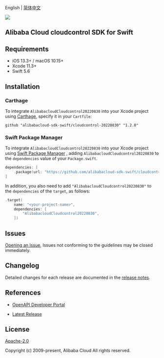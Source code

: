 English | [简体中文](README-CN.md)

![](https://aliyunsdk-pages.alicdn.com/icons/AlibabaCloud.svg)

## Alibaba Cloud cloudcontrol SDK for Swift

## Requirements

- iOS 13.3+ / macOS 10.15+
- Xcode 11.3+
- Swift 5.6

## Installation

### Carthage

To integrate `AlibabacloudCloudcontrol20220830` into your Xcode project using [Carthage](https://github.com/Carthage/Carthage), specify it in your `Cartfile`:

```ogdl
github "alibabacloud-sdk-swift/cloudcontrol-20220830" "1.2.0"
```

### Swift Package Manager

To integrate `AlibabacloudCloudcontrol20220830` into your Xcode project using [Swift Package Manager](https://swift.org/package-manager/) , adding `AlibabacloudCloudcontrol20220830` to the `dependencies` value of your `Package.swift`.

```swift
dependencies: [
    .package(url: "https://github.com/alibabacloud-sdk-swift/cloudcontrol-20220830.git", from: "1.2.0")
]
```

In addition, you also need to add `"AlibabacloudCloudcontrol20220830"` to the `dependencies` of the `target`, as follows:

```swift
.target(
    name: "<your-project-name>",
    dependencies: [
        "AlibabacloudCloudcontrol20220830",
    ])
```

## Issues

[Opening an Issue](https://github.com/alibabacloud-sdk-swift/cloudcontrol-20220830/issues/new), Issues not conforming to the guidelines may be closed immediately.

## Changelog

Detailed changes for each release are documented in the [release notes](./ChangeLog.txt).

## References

* [OpenAPI Developer Portal](https://next.api.alibabacloud.com/home)
- [Latest Release](https://github.com/alibabacloud-sdk-swift/cloudcontrol-20220830)

## License

[Apache-2.0](http://www.apache.org/licenses/LICENSE-2.0)

Copyright (c) 2009-present, Alibaba Cloud All rights reserved.
